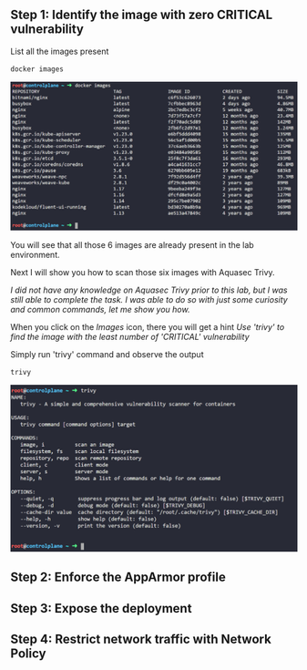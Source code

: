 ## Step 1: Identify the image with zero CRITICAL vulnerability

List all the images present 

```bash
docker images
```

![images](../pictures/1_docker_images.PNG)

You will see that all those 6 images are already present in the lab environment.

Next I will show you how to scan those six images with Aquasec Trivy.

*I did not have any knowledge on Aquasec Trivy prior to this lab, but I was still able to complete the task. I was able to do so with just some curiosity and common commands, let me show you how.*

When you click on the *Images* icon, there you will get a hint *Use 'trivy' to find the image with the least number of 'CRITICAL' vulnerability*

Simply run 'trivy' command and observe the output

```bash
trivy
```

![images](../pictures/1_trivy.PNG)

## Step 2: Enforce the AppArmor profile 

## Step 3: Expose the deployment 

## Step 4: Restrict network traffic with Network Policy